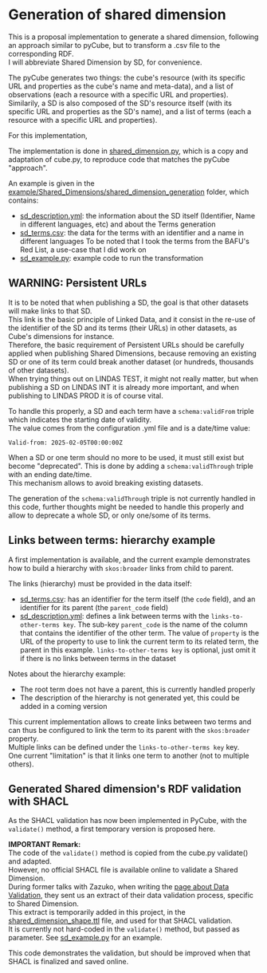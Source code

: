 # Generation of shared dimension
This is a proposal implementation to generate a shared dimension, following an approach similar to pyCube, but to transform a .csv file to the corresponding RDF.  
I will abbreviate Shared Dimension by SD, for convenience.  

The pyCube generates two things: the cube's resource (with its specific URL and properties as the cube's name and meta-data), and a list of observations (each a resource with a specific URL and properties).  
Similarily, a SD is also composed of the SD's resource itself (with its specific URL and properties as the SD's name), and a list of terms (each a resource with a specific URL and properties).  

For this implementation, 

The implementation is done in [shared_dimension.py](shared_dimension.py), which is a copy and adaptation of cube.py, to reproduce code that matches the pyCube "approach".

An example is given in the [example/Shared_Dimensions/shared_dimension_generation](/example/Shared_Dimensions/shared_dimension_generation/) folder, which contains:

- [sd_description.yml](/example/Shared_Dimensions/shared_dimension_generation/sd_description.yml): the information about the SD itself (Identifier, Name in different languages, etc) and about the Terms generation
- [sd_terms.csv](/example/Shared_Dimensions/shared_dimension_generation/sd_terms.csv): the data for the terms with an identifier and a name in different languages
To be noted that I took the terms from the BAFU's Red List, a use-case that I did work on
- [sd_example.py](/example/Shared_Dimensions/shared_dimension_generation/sd_example.py): example code to run the transformation

## WARNING: Persistent URLs
It is to be noted that when publishing a SD, the goal is that other datasets will make links to that SD.  
This link is the basic principle of Linked Data, and it consist in the re-use of the identifier of the SD and its terms (their URLs) in other datasets, as Cube's dimensions for instance.  
Therefore, the basic requirement of Persistent URLs should be carefully applied when publishing Shared Dimensions, because removing an existing SD or one of its term could break another dataset (or hundreds, thousands of other datasets).  
When trying things out on LINDAS TEST, it might not really matter, but when publishing a SD on LINDAS INT it is already more important, and when publishing to LINDAS PROD it is of course vital.  

To handle this properly, a SD and each term have a `schema:validFrom` triple which indicates the starting date of validity.  
The value comes from the configuration .yml file and is a date/time value: 
```
Valid-from: 2025-02-05T00:00:00Z
```
When a SD or one term should no more to be used, it must still exist but become "deprecated". This is done by adding a `schema:validThrough` triple with an ending date/time.  
This mechanism allows to avoid breaking existing datasets.  

The generation of the `schema:validThrough` triple is not currently handled in this code, further thoughts might be needed to handle this properly and allow to deprecate a whole SD, or only one/some of its terms.

## Links between terms: hierarchy example
A first implementation is available, and the current example demonstrates how to build a hierarchy with `skos:broader` links from child to parent.

The links (hierarchy) must be provided in the data itself:  
- [sd_terms.csv](sd_terms.csv): has an identifier for the term itself (the `code` field), and an identifier for its parent (the `parent_code` field)
- [sd_description.yml](sd_description.yml): defines a link between terms with the `links-to-other-terms key`. The sub-key `parent_code` is the name of the column that contains the identifier of the other term. The value of `property` is the URL of the property to use to link the current term to its related term, the parent in this example.
`links-to-other-terms key` is optional, just omit it if there is no links between terms in the dataset

Notes about the hierarchy example: 
- The root term does not have a parent, this is currently handled properly  
- The description of the hierarchy is not generated yet, this could be added in a coming version

This current implementation allows to create links between two terms and can thus be configured to link the term to its parent with the `skos:broader` property.  
Multiple links can be defined under the `links-to-other-terms key` key.  
One current "limitation" is that it links one term to another (not to multiple others).  

## Generated Shared dimension's RDF validation with SHACL
As the SHACL validation has now been implemented in PyCube, with the `validate()` method, a first temporary version is proposed here.

**IMPORTANT Remark:**  
The code of the `validate()` method is copied from the cube.py validate() and adapted.  
However, no official SHACL file is available online to validate a Shared Dimension.  
During former talks with Zazuko, when writing the [page about Data Validation](https://gitlab.ldbar.ch/hevs/lindas-architecture-and-components/-/blob/main/DataValidation.md?ref_type=heads), they sent us an extract of their data validation process, specific to Shared Dimension.  
This extract is temporarily added in this project, in the [shared_dimension_shape.ttl](shared_dimension_shape.ttl) file, and used for that SHACL validation.  
It is currently not hard-coded in the `validate()` method, but passed as parameter. See [sd_example.py](/example/Shared_Dimensions/shared_dimension_generation/sd_example.py) for an example.

This code demonstrates the validation, but should be improved when that SHACL is finalized and saved online.


